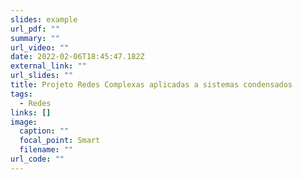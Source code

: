 ```yaml
---
slides: example
url_pdf: ""
summary: ""
url_video: ""
date: 2022-02-06T18:45:47.182Z
external_link: ""
url_slides: ""
title: Projeto Redes Complexas aplicadas a sistemas condensados
tags:
  - Redes
links: []
image:
  caption: ""
  focal_point: Smart
  filename: ""
url_code: ""
---
```

